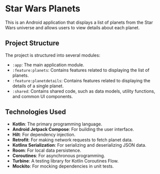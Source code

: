 # Star Wars Planets

This is an Android application that displays a list of planets from the Star Wars universe and
allows users to view details about each planet.

## Project Structure

The project is structured into several modules:

- `:app`: The main application module.
- `:feature:planets`: Contains features related to displaying the list of planets.
- `:feature:planetdetails`: Contains features related to displaying the details of a single planet.
- `:shared`: Contains shared code, such as data models, utility functions, and common UI components.

## Technologies Used

- **Kotlin**: The primary programming language.
- **Android Jetpack Compose**: For building the user interface.
- **Hilt**: For dependency injection.
- **Retrofit**: For making network requests to fetch planet data.
- **Kotlinx Serialization**: For serializing and deserializing JSON data.
- **Room**: For local data persistence.
- **Coroutines**: For asynchronous programming.
- **Turbine**: A testing library for Kotlin Coroutines Flow.
- **Mockito**: For mocking dependencies in unit tests.